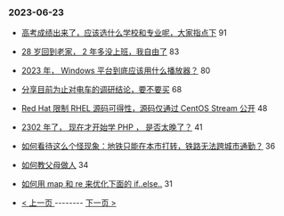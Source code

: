 ### 2023-06-23 
- [高考成绩出来了，应该选什么学校和专业呢，大家指点下](https://www.v2ex.com/t/950983) 91
- [28 岁回到老家， 2 年多没上班，我自由了](https://www.v2ex.com/t/950966) 83
- [2023 年， Windows 平台到底应该用什么播放器？](https://www.v2ex.com/t/951012) 80
- [分享目前为止对电车的调研结论，要不要买](https://www.v2ex.com/t/950916) 68
- [Red Hat 限制 RHEL 源码可得性，源码仅通过 CentOS Stream 公开](https://www.v2ex.com/t/950933) 48
- [2302 年了， 现在才开始学 PHP ， 是否太晚了？](https://www.v2ex.com/t/950924) 41
- [如何看待这么个怪现象：地铁只能在本市打转，铁路无法跨城市通勤？](https://www.v2ex.com/t/951021) 36
- [如何教父母做人](https://www.v2ex.com/t/950940) 34
- [如何用 map 和 re 来优化下面的 if..else..](https://www.v2ex.com/t/951017) 31 

- [ < 上一页 ](https://github.com/able8/v2ex-hot-record/blob/master/2023-06-22.md) -------- [ 下一页 > ](https://github.com/able8/v2ex-hot-record/blob/master/2023-06-24.md)